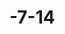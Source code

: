 # -7-14<!DOCTYPE html>
<html lang="en">

<head>
    <meta charset="UTF-8">
    <meta name="viewport" content="width=device-width, initial-scale=1.0">
    <title>冯金龙-7.14</title>
    <style>
        * {
            margin: 0px;
            padding: 0px;
        }

        .box {
            width: 300px;
            height: 200px;
            border: 1px solid darkcyan;
        }

        .title {
            width: 100%;
            height: 30px;
            background-color: #ccc;
        }

        .title a {
            float: left;
            width: 25%;
            line-height: 30px;
            text-align: center;
            text-decoration: none;
        }

        .con {
            width: 100%;
            height: 170px;
        }

        .con-list {
            width: 100%;
            height: 100%;
            display: none;
        }

        .container {
            width: 484px;
            height: 301px;
            position: relative;
        }

        .container-con {
            width: 462px;
            height: 282px;
            margin: 10px;
            box-shadow: 0 2px 8px 0 rgba(0, 0, 0, .09);
        }

        .con-list3 {
            width: 100%;
            height: 57px;
            background: #f1f1f1;
        }

        .con-list1 {
            float: left;
            color: #000;
            height: 57px;
            width: 50%;
            font-size: 18px;
            cursor: pointer;
            line-height: 57px;
            text-align: center;

        }

        .con-foot-a {
            height: 225px;
            width: 462px;
            display: none;
        }

        .con-foot-b {
            height: 225px;
            width: 462px;
            display: block;

        }

        .con-foot-c {
            position: absolute;
            top: 143px;
            height: 87px;
            width: 291px;
            background-repeat: no-repeat;
            background-position: 0 center;
            background-color: rgba(0, 0, 0, 0);
            background-image: url(https://img.alicdn.com/tfs/TB1AnTXewMPMeJjy1XcXXXpppXa-290-87.png);
            z-index: 99;
        }

        .con-foot-c-1 {
            margin-left: 26px;
            margin-top: 15px;
            vertical-align: middle !important;
        }

        .con-con1 {
            width: 23px;
            height: 23px;

        }

        .con-span {
            margin-left: 8px;
            font-size: 24px;
            font-weight: 700;
            letter-spacing: 1px;
            color: #00B262;
        }

        .con-span2 {
            margin-left: 26px;
            font-size: 20px;
            letter-spacing: 1px;
            color: black;
        }

        .item {
            float: right;
            margin-top: 10px;
            margin-right: 30px;
            width: 200px;
            height: 200px;
        }
    </style>

</head>

<body>
    <div class="box">
        <div class="title">
            <a href="javascript:;" style="background: red;">选项一</a>
            <a href="javascript:;">选项二</a>
            <a href="javascript:;">选项三</a>
            <a href="javascript:;">选项四</a>
        </div>
        <div class="con">
            <div class="con-list" style="display: block;">111111</div>
            <div class="con-list">122211</div>
            <div class="con-list">113311</div>
            <div class="con-list">114411</div>
        </div>
    </div>
    <div class="container">
        <div class="container-con">
            <div class="con-list3">
                <div class="con-list1" style="color:#fff;background-color: #00B262;">今日疯抢</div>
                <div class="con-list1">量贩装</div>
            </div>
            <div class="con-foot">
                <div class="con-foot-a" style="display: block;">
                    <a href="javascript:;" class="con-foot-b">
                        <div class="con-foot-c">
                            <div class="con-foot-c-1">
                                <img src="https://img.alicdn.com/tfs/TB12RqQewMPMeJjy1XdXXasrXXa-23-23.png" alt=""
                                    class="con-con1">
                                <span class="con-span">欢乐零食购</span>
                            </div>
                            <div>
                                <span class="con-span2">爆款直降</span>
                            </div>
                        </div>
                        <img src=" https://img.alicdn.com/tfs/TB1_O_LgSrqK1RjSZK9XXXyypXa-400-400.jpg" alt=""
                            class="item">
                    </a>
                </div>
                <div class="con-foot-a">
                    <a href="javascript:;" class="con-foot-b">
                        <div class="con-foot-c">
                            <div class="con-foot-c-1">
                                <img src="https://img.alicdn.com/tfs/TB12RqQewMPMeJjy1XdXXasrXXa-23-23.png" alt=""
                                    class="con-con1">
                                <span class="con-span">爆款直降</span>
                            </div>
                            <div>
                                <span class="con-span2">粮油调味</span>
                            </div>
                        </div>
                        <img src="https://img.alicdn.com/tfs/TB1jNScP6TpK1RjSZKPXXa3UpXa-400-400.jpg" alt=""
                            class="item">
                    </a>
                </div>
            </div>
        </div>
    </div>
    <script>
        var links = document.querySelectorAll(".title a");
        var lists = document.querySelectorAll(".con-list");
        console.log(links);
        console.log(lists);
        for (let i = 0; i < links.length; i++) {
            // links[i].index = i; //1 . 对象存储属性值
            // console.log(links[i].index);
            // links[i].onlick = function () {
            //     console.log(this.index);
            // }
            //2.闭包  函数就是让局部变量存储在内存当中
            // (function（i） {var
            //     links[i].onlick = function () {
            //         alert(i);
            //     }
            // })(i);
            //3.
            //let
            console.log(links[i]);

            links[i].onclick = function () {
                for (let j = 0; j < lists.length; j++) {
                    console.log(j);
                    lists[j].style.display = "none";
                    links[j].style.background = "#ccc";
                }
                lists[i].style.display = "block";
                console.log(i);
                links[i].style.background = "red";
            }
        }
        var tmall1 = document.querySelectorAll(".con-list1");
        var tmall2 = document.querySelectorAll(".con-foot-a");
        console.log(tmall1);
        console.log(tmall2);
        for (let i = 0; i < tmall1.length; i++) {
            tmall1[i].onclick = function () {
                for (let j = 0; j < tmall2.length; j++) {
                    tmall2[j].style.display = "none";
                    tmall1[j].style.background = "#f1f1f1"
                    tmall1[j].style.color = "black";
                }
                tmall2[i].style.display = "block";
                tmall1[i].style.background = "#00B262";
                tmall1[i].style.color = "#fff";
            }
        }
        var flag = true;
        setInterval(function () {
            if (flag) {
                tmall2[0].style.display = "block";
                tmall1[0].style.background = "#00B262";
                tmall1[0].style.color = "#fff";
                tmall2[1].style.display = "none";
                tmall1[1].style.background = "#f1f1f1"
                tmall1[1].style.color = "black";
                flag = false;
            } else {
                tmall2[1].style.display = "block";
                tmall1[1].style.background = "#00B262";
                tmall1[1].style.color = "#fff";
                tmall2[0].style.display = "none";
                tmall1[0].style.background = "#f1f1f1"
                tmall1[0].style.color = "black";
                flag = true;
            }
        }, 1500);
    </script>
</body>

</html>

